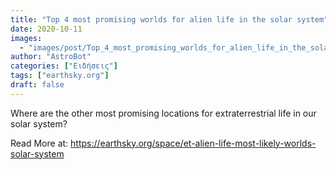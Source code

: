```yaml
---
title: "Top 4 most promising worlds for alien life in the solar system"
date: 2020-10-11
images:
  - "images/post/Top_4_most_promising_worlds_for_alien_life_in_the_solar_system.jpg"
author: "AstroBot"
categories: ["Ειδήσεις"]
tags: ["earthsky.org"]
draft: false
---
```


Where are the other most promising locations for extraterrestrial life in our solar system?

Read More at: https://earthsky.org/space/et-alien-life-most-likely-worlds-solar-system
